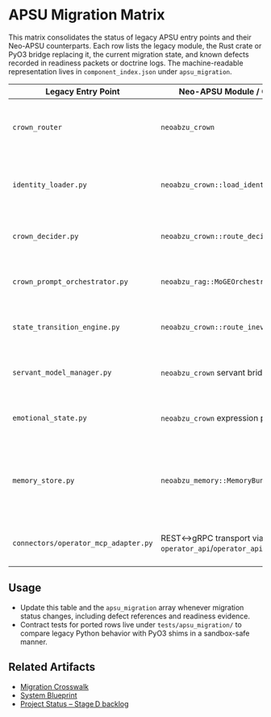 # APSU Migration Matrix

This matrix consolidates the status of legacy APSU entry points and their Neo-APSU counterparts. Each row lists the legacy module, the Rust crate or PyO3 bridge replacing it, the current migration state, and known defects recorded in readiness packets or doctrine logs. The machine-readable representation lives in `component_index.json` under `apsu_migration`.

| Legacy Entry Point | Neo-APSU Module / Crate | Status | Known Defects / Evidence |
| --- | --- | --- | --- |
| `crown_router` | `neoabzu_crown` | Ported | Rust parity suites cover the routing bridge and retired Python implementation; no open defects recorded.【F:NEOABZU/docs/migration_crosswalk.md†L11-L24】【F:docs/system_blueprint.md†L544-L552】 |
| `identity_loader.py` | `neoabzu_crown::load_identity` | Ported | PyO3 bridge promotes Crown identity synthesis at boot with parity against the legacy loader; no defects reported in readiness bundles.【F:NEOABZU/docs/migration_crosswalk.md†L11-L24】【F:init_crown_agent.py†L21-L44】 |
| `crown_decider.py` | `neoabzu_crown::route_decision` | Pending rewrite | Stage C readiness used the sandbox stub, blocking MoGE orchestrator parity until Stage D wires the Rust engine and validator gating.【F:docs/PROJECT_STATUS.md†L180-L187】 |
| `crown_prompt_orchestrator.py` | `neoabzu_rag::MoGEOrchestrator` | Pending rewrite | Async pipeline remained stubbed in Stage C evidence; Stage D must route traffic through the Rust orchestrator to log retrieval telemetry.【F:docs/PROJECT_STATUS.md†L182-L187】 |
| `state_transition_engine.py` | `neoabzu_crown::route_inevitability` | Pending rewrite | Deterministic sandbox rotations left ritual gating untested; migration depends on emitting inevitability journeys from the Rust bridge.【F:docs/PROJECT_STATUS.md†L182-L187】 |
| `servant_model_manager.py` | `neoabzu_crown` servant bridge | Pending rewrite | Sandbox runs hid servant telemetry behind the local registry stub; Stage D must adopt the Rust-managed registry for contract evidence.【F:docs/PROJECT_STATUS.md†L182-L187】 |
| `emotional_state.py` | `neoabzu_crown` expression pipeline | Pending rewrite | In-memory shim suppressed persisted aura updates; Rust expression telemetry must replace the sandbox path before Stage D exit.【F:docs/PROJECT_STATUS.md†L182-L187】 |
| `memory_store.py` | `neoabzu_memory::MemoryBundle` | Wrapped | Stage C readiness logged `cortex layer empty`, forcing optional memory stubs until Rust persistence closes the gap.【F:docs/PROJECT_STATUS.md†L186-L187】【F:logs/stage_c/20250927T201020Z-stage_c3_readiness_sync/summary.json†L590-L627】 |
| `connectors/operator_mcp_adapter.py` | REST↔gRPC transport via `operator_api`/`operator_api_grpc` | Wrapped | Transport parity achieved in sandbox, but hardware telemetry and heartbeat metrics remain deferred in Stage D/E risk logs.【F:docs/PROJECT_STATUS.md†L174-L205】 |

## Usage

- Update this table and the `apsu_migration` array whenever migration status changes, including defect references and readiness evidence.
- Contract tests for ported rows live under `tests/apsu_migration/` to compare legacy Python behavior with PyO3 shims in a sandbox-safe manner.

## Related Artifacts

- [Migration Crosswalk](../NEOABZU/docs/migration_crosswalk.md)
- [System Blueprint](system_blueprint.md)
- [Project Status – Stage D backlog](PROJECT_STATUS.md#stage-d-bridge-snapshot)
